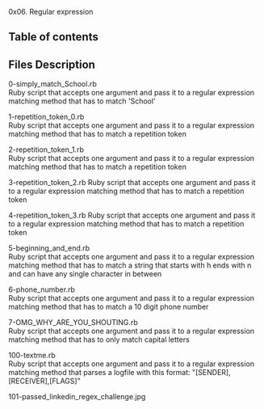 0x06. Regular expression

Table of contents
-----------------------------------
Files	Description
-------------------
0-simply_match_School.rb	
Ruby script that accepts one argument and pass it to a regular expression matching method that has to match 'School'

1-repetition_token_0.rb	  
Ruby script that accepts one argument and pass it to a regular expression matching method that has to match a repetition token

2-repetition_token_1.rb	  
Ruby script that accepts one argument and pass it to a regular expression matching method that has to match a repetition token

3-repetition_token_2.rb
Ruby script that accepts one argument and pass it to a regular expression matching method that has to match a repetition token

4-repetition_token_3.rb
Ruby script that accepts one argument and pass it to a regular expression matching method that has to match a repetition token

5-beginning_and_end.rb	
Ruby script that accepts one argument and pass it to a regular expression matching method that has to match a string that starts with h ends with n and can have any single character in between

6-phone_number.rb	
Ruby script that accepts one argument and pass it to a regular expression matching method that has to match a 10 digit phone number

7-OMG_WHY_ARE_YOU_SHOUTING.rb	
Ruby script that accepts one argument and pass it to a regular expression matching method that has to only match capital letters

100-textme.rb	
Ruby script that accepts one argument and pass it to a regular expression matching method that parses a logfile with this format: "[SENDER],[RECEIVER],[FLAGS]"

101-passed_linkedin_regex_challenge.jpg
